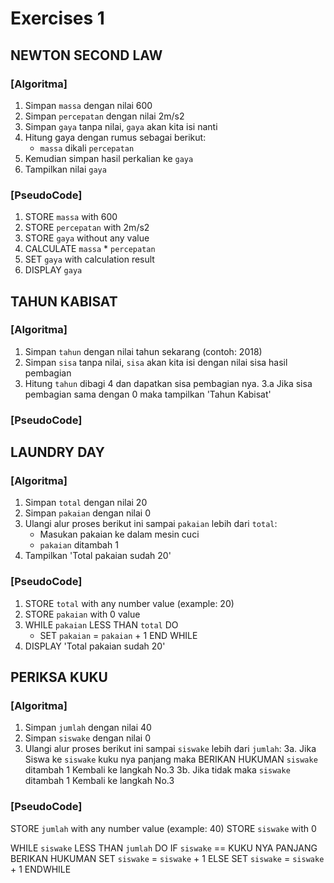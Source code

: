 # Exercises 1

## NEWTON SECOND LAW
   
### [Algoritma]
   
  1. Simpan `massa` dengan nilai 600
  2. Simpan `percepatan` dengan nilai 2m/s2
  3. Simpan `gaya` tanpa nilai, `gaya` akan kita isi nanti
  4. Hitung gaya dengan rumus sebagai berikut:
     - `massa` dikali `percepatan`
  5. Kemudian simpan hasil perkalian ke `gaya`
  6. Tampilkan nilai `gaya`

### [PseudoCode]
  
  1. STORE `massa` with 600
  2. STORE `percepatan` with 2m/s2
  3. STORE `gaya` without any value
  4. CALCULATE `massa` * `percepatan`
  5. SET `gaya` with calculation result
  6. DISPLAY `gaya` 

## TAHUN KABISAT

### [Algoritma]

  1. Simpan `tahun` dengan nilai tahun sekarang (contoh: 2018)
  2. Simpan `sisa` tanpa nilai, `sisa` akan kita isi dengan nilai sisa hasil pembagian  
  3. Hitung `tahun` dibagi 4 dan dapatkan sisa pembagian nya.
     3.a Jika sisa pembagian sama dengan 0 maka tampilkan 'Tahun Kabisat'
  
### [PseudoCode]


## LAUNDRY DAY

### [Algoritma]

  1. Simpan `total` dengan nilai 20
  2. Simpan `pakaian` dengan nilai 0
  3. Ulangi alur proses berikut ini sampai `pakaian` lebih dari `total`:
     - Masukan pakaian ke dalam mesin cuci
     - `pakaian` ditambah 1
  4. Tampilkan 'Total pakaian sudah 20'

### [PseudoCode]

  1. STORE `total` with any number value (example: 20)
  2. STORE `pakaian` with 0 value
  3. WHILE `pakaian` LESS THAN `total` DO
     - SET `pakaian` = `pakaian` + 1
     END WHILE
  5. DISPLAY 'Total pakaian sudah 20'

## PERIKSA KUKU

### [Algoritma]

  1. Simpan `jumlah` dengan nilai 40
  2. Simpan `siswake` dengan nilai 0
  3. Ulangi alur proses berikut ini sampai `siswake` lebih dari `jumlah`:
     3a. Jika Siswa ke `siswake` kuku nya panjang maka
           BERIKAN HUKUMAN
           `siswake` ditambah 1
           Kembali ke langkah No.3
     3b. Jika tidak maka
           `siswake` ditambah 1
           Kembali ke langkah No.3
  
### [PseudoCode]

  STORE `jumlah` with any number value (example: 40)
  STORE `siswake` with 0

  WHILE `siswake` LESS THAN `jumlah` DO
    IF `siswake` == KUKU NYA PANJANG
      BERIKAN HUKUMAN
      SET `siswake` = `siswake` + 1
    ELSE
      SET `siswake` = `siswake` + 1
  ENDWHILE
